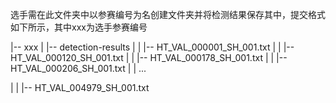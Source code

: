 选手需在此文件夹中以参赛编号为名创建文件夹并将检测结果保存其中，提交格式如下所示，其中xxx为选手参赛编号

|-- xxx
|   |-- detection-results
|   |   |-- HT_VAL_000001_SH_001.txt
|   |   |-- HT_VAL_000120_SH_001.txt
|   |   |-- HT_VAL_000178_SH_001.txt
|   |   |-- HT_VAL_000206_SH_001.txt
|   |   ...

|   |   |-- HT_VAL_004979_SH_001.txt
